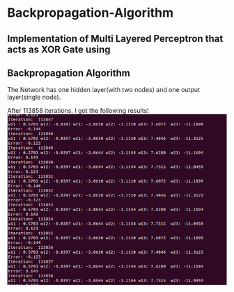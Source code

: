 # Backpropagation-Algorithm
## Implementation of Multi Layered Perceptron that acts as XOR Gate using 
## Backpropagation Algorithm

The Network has one hidden layer(with two nodes) and one output layer(single node).

After 113858 iterations, I got the following results!
![training result](/xor.png)


